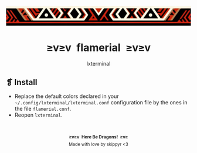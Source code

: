 <p align="center">
  <img alt="" src="../../assets/ornament.webp" />
</p>
<h1 align="center">≥v≥v&ensp;flamerial&ensp;≥v≥v</h1>
<p align="center">lxterminal</p>

## ❡ Install

- Replace the default colors declared in your `~/.config/lxterminal/lxterminal.conf` configuration file by the ones in the file `flamerial.conf`.
- Reopen `lxterminal`.

&ensp;
<p align="center"><sup><strong>≥v≥v&ensp;Here Be Dragons!&ensp;≥v≥</strong><br />Made with love by skippyr <3</sup></p>
